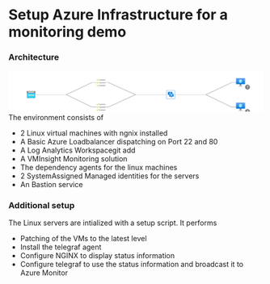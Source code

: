 # Setup Azure Infrastructure for a monitoring demo
### Architecture
![Architecture](images/Topology.svg "Architecture from LB view")
The environment consists of 
- 2 Linux virtual machines with ngnix installed
- A Basic Azure Loadbalancer dispatching on Port 22 and 80
- A Log Analytics Workspacegit add
- A VMInsight Monitoring solution
- The dependency agents for the linux machines
- 2 SystemAssigned Managed identities for the servers
- An Bastion service
### Additional setup
The Linux servers are intialized with a setup script. It performs
- Patching of the VMs to the latest level
- Install the telegraf agent
- Configure NGINX to display status information
- Configure telegraf to use the status information and broadcast it to Azure Monitor   